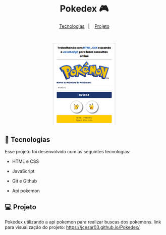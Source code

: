 <h1 align="center"> Pokedex 🎮 </h1>
<p align="center">
</p>
<p align="center">
  <a href="#-tecnologias">Tecnologias</a>&nbsp;&nbsp;&nbsp;|&nbsp;&nbsp;&nbsp;
  <a href="#-projeto">Projeto</a>
</p>
<br>
<p align="center">
  <img alt="pokedex" src=".github/preview.png" width="40%">
</p>

## 🚀 Tecnologias
Esse projeto foi desenvolvido com as seguintes tecnologias:

- HTML e CSS

- JavaScript

- Git e Github

- Api pokemon

## 💻 Projeto

Pokedex utilizando a api pokemon para realizar buscas dos pokemons.
link para visualização do projeto: https://jcesar03.github.io/Pokedex/

